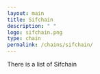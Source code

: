 ```yaml
---
layout: main
title: Sifchain
description: " "
logo: sifchain.png
type: chain
permalink: /chains/sifchain/
---
```



There is a list of Sifchain
